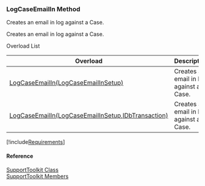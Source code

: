 ﻿### LogCaseEmailIn Method

Creates an email in log against a Case.

Creates an email in log against a Case.

Overload List

| Overload | Description |
| --- | --- |
| [LogCaseEmailIn(LogCaseEmailInSetup)](FChoice.Toolkits.Clarify~FChoice.Toolkits.Clarify.Support.SupportToolkit~LogCaseEmailIn(LogCaseEmailInSetup).md) | Creates an email in log against a Case.   |
| [LogCaseEmailIn(LogCaseEmailInSetup,IDbTransaction)](FChoice.Toolkits.Clarify~FChoice.Toolkits.Clarify.Support.SupportToolkit~LogCaseEmailIn(LogCaseEmailInSetup,IDbTransaction).md) | Creates an email in log against a Case.   |

[!include[Requirements](../partials/requirements.md)]



#### Reference

[SupportToolkit Class](FChoice.Toolkits.Clarify~FChoice.Toolkits.Clarify.Support.SupportToolkit.md)  
[SupportToolkit Members](FChoice.Toolkits.Clarify~FChoice.Toolkits.Clarify.Support.SupportToolkit_members.md)